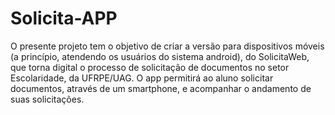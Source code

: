 # Solicita-APP

O presente projeto tem o objetivo de criar a versão para dispositivos móveis (a princípio, atendendo os usuários do sistema android), do SolicitaWeb, que torna digital o processo de solicitação de documentos no setor Escolaridade, da UFRPE/UAG. O app permitirá ao aluno solicitar documentos, através de um smartphone, e acompanhar o andamento de suas solicitações.
